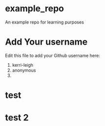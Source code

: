 # example_repo
An example repo for learning purposes
# Add Your username
Edit this file to add your Github username here:
1. kerri-leigh
2. anonymous
3. 

# test
# test 2
